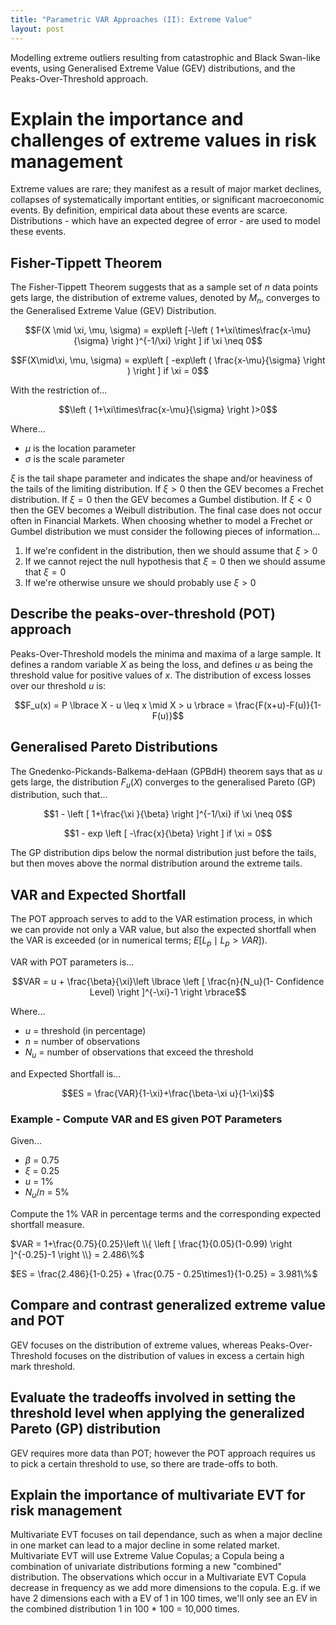 ```yaml
---
title: "Parametric VAR Approaches (II): Extreme Value"
layout: post
---
```

Modelling extreme outliers resulting from catastrophic and Black Swan-like events, using Generalised Extreme Value (GEV) distributions, and the Peaks-Over-Threshold approach.

# Explain the importance and challenges of extreme values in risk management
Extreme values are rare; they manifest as a result of major market declines, collapses of systematically important entities, or significant macroeconomic events. By definition, empirical data about these events are scarce. Distributions - which have an expected degree of error - are used to model these events.

## Fisher-Tippett Theorem
The Fisher-Tippett Theorem suggests that as a sample set of *n* data points gets large, the distribution of extreme values, denoted by $M_n$, converges to the Generalised Extreme Value (GEV) Distribution.

$$F(X \mid  \xi, \mu, \sigma) = exp\left [-\left ( 1+\xi\times\frac{x-\mu}{\sigma} \right )^{-1/\xi} \right ] if \xi \neq 0$$

$$F(X\mid\xi, \mu, \sigma) = exp\left [ -exp\left ( \frac{x-\mu}{\sigma} \right ) \right ] if \xi = 0$$

With the restriction of...

$$\left ( 1+\xi\times\frac{x-\mu}{\sigma} \right )>0$$

Where...
* $\mu$ is the location parameter
* $\sigma$ is the scale parameter

$\xi$ is the tail shape parameter and indicates the shape and/or heaviness of the tails of the limiting distribution. If $\xi > 0$ then the GEV becomes a Frechet distribution. If $\xi = 0$ then the GEV becomes a Gumbel distibution. If $\xi < 0$ then the GEV becomes a Weibull distribution. The final case does not occur often in Financial Markets. When choosing whether to model a Frechet or Gumbel distribution we must consider the following pieces of information...

1. If we're confident in the distribution, then we should assume that $\xi > 0$
2. If we cannot reject the null hypothesis that $\xi = 0$ then we should assume that $\xi = 0$
3. If we're otherwise unsure we should probably use $\xi > 0$

## Describe the peaks-over-threshold (POT) approach
Peaks-Over-Threshold models the minima and maxima of a large sample. It defines a random variable *X* as being the loss, and defines *u* as being the threshold value for positive values of $x$. The distribution of excess losses over our threshold *u* is:

$$F_u(x) = P \lbrace X - u \leq x \mid X > u \rbrace = \frac{F(x+u)-F(u)}{1-F(u)}$$

## Generalised Pareto Distributions

The Gnedenko-Pickands-Balkema-deHaan (GPBdH) theorem says that as *u* gets large, the distribution $F_u(X)$ converges to the generalised Pareto (GP) distribution, such that...

$$1 - \left [ 1+\frac{\xi }{\beta} \right ]^{-1/\xi} if \xi \neq 0$$

$$1 - exp \left [ -\frac{x}{\beta} \right ] if \xi = 0$$

The GP distribution dips below the normal distribution just before the tails, but then moves above the normal distribution around the extreme tails. 

## VAR and Expected Shortfall

The POT approach serves to add to the VAR estimation process, in which we can provide not only a VAR value, but also the expected shortfall when the VAR is exceeded (or in numerical terms; $E\left [ L_p \mid L_p > VAR \right ]$). 

VAR with POT parameters is...

$$VAR = u + \frac{\beta}{\xi}\left \lbrace \left [ \frac{n}{N_u}(1- Confidence Level) \right ]^{-\xi}-1 \right \rbrace$$

Where...
* $u$ = threshold (in percentage)
* $n$ = number of observations
* $N_u$ = number of observations that exceed the threshold

and Expected Shortfall is...

$$ES = \frac{VAR}{1-\xi}+\frac{\beta-\xi u}{1-\xi}$$

### Example - Compute VAR and ES given POT Parameters

Given...
* $\beta$ = 0.75
* $\xi$ = 0.25
* $u$ = 1%
* $N_u/n$ = 5%

Compute the 1% VAR in percentage terms and the corresponding expected shortfall measure.

$VAR = 1+\frac{0.75}{0.25}\left \\{ \left [ \frac{1}{0.05}(1-0.99) \right ]^{-0.25}-1 \right \\} = 2.486\%$

$ES = \frac{2.486}{1-0.25} + \frac{0.75 - 0.25\times1}{1-0.25} = 3.981\%$

## Compare and contrast generalized extreme value and POT
GEV focuses on the distribution of extreme values, whereas Peaks-Over-Threshold focuses on the distribution of values in excess a certain high mark threshold. 

## Evaluate the tradeoffs involved in setting the threshold level when applying the generalized Pareto (GP) distribution
GEV requires more data than POT; however the POT approach requires us to pick a certain threshold to use, so there are trade-offs to both.

## Explain the importance of multivariate EVT for risk management
Multivariate EVT focuses on tail dependance, such as when a major decline in one market can lead to a major decline in some related market. Multivariate EVT will use Extreme Value Copulas; a Copula being a combination of univariate distributions forming a new "combined" distribution. The observations which occur in a Multivariate EVT Copula decrease in frequency as we add more dimensions to the copula. E.g. if we have 2 dimensions each with a EV of 1 in 100 times, we'll only see an EV in the combined distribution 1 in 100 * 100 = 10,000 times.  
